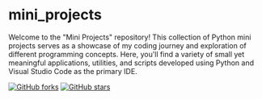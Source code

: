 # mini_projects
Welcome to the "Mini Projects" repository! This collection of Python mini projects serves as a showcase of my coding journey and exploration of different programming concepts. Here, you'll find a variety of small yet meaningful applications, utilities, and scripts developed using Python and Visual Studio Code as the primary IDE.

[![GitHub forks](https://img.shields.io/github/forks/rohit1817/mini_projects?style=social)](https://github.com/rohit1817/mini_projects/network/members)
[![GitHub stars](https://img.shields.io/github/stars/rohit1817/mini_projects?style=social)](https://github.com/rohit1817/mini_projects/stargazers)

